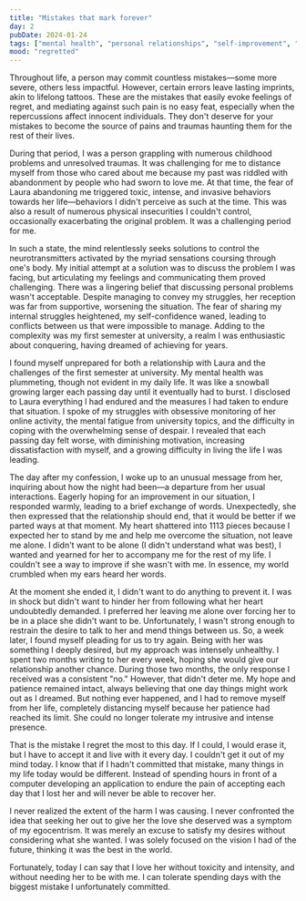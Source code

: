 ```yaml
---
title: "Mistakes that mark forever"
day: 2
pubDate: 2024-01-24
tags: ["mental health", "personal relationships", "self-improvement", "self-centeredness", "regret"]
mood: "regretted"
---
```


Throughout life, a person may commit countless mistakes—some more severe, others less impactful. However, certain errors leave lasting imprints, akin to lifelong tattoos. These are the mistakes that easily evoke feelings of regret, and mediating against such pain is no easy feat, especially when the repercussions affect innocent individuals. They don't deserve for your mistakes to become the source of pains and traumas haunting them for the rest of their lives.

During that period, I was a person grappling with numerous childhood problems and unresolved traumas. It was challenging for me to distance myself from those who cared about me because my past was riddled with abandonment by people who had sworn to love me. At that time, the fear of Laura abandoning me triggered toxic, intense, and invasive behaviors towards her life—behaviors I didn't perceive as such at the time. This was also a result of numerous physical insecurities I couldn't control, occasionally exacerbating the original problem. It was a challenging period for me.

In such a state, the mind relentlessly seeks solutions to control the neurotransmitters activated by the myriad sensations coursing through one's body. My initial attempt at a solution was to discuss the problem I was facing, but articulating my feelings and communicating them proved challenging. There was a lingering belief that discussing personal problems wasn't acceptable. Despite managing to convey my struggles, her reception was far from supportive, worsening the situation. The fear of sharing my internal struggles heightened, my self-confidence waned, leading to conflicts between us that were impossible to manage. Adding to the complexity was my first semester at university, a realm I was enthusiastic about conquering, having dreamed of achieving for years.

I found myself unprepared for both a relationship with Laura and the challenges of the first semester at university. My mental health was plummeting, though not evident in my daily life. It was like a snowball growing larger each passing day until it eventually had to burst. I disclosed to Laura everything I had endured and the measures I had taken to endure that situation. I spoke of my struggles with obsessive monitoring of her online activity, the mental fatigue from university topics, and the difficulty in coping with the overwhelming sense of despair. I revealed that each passing day felt worse, with diminishing motivation, increasing dissatisfaction with myself, and a growing difficulty in living the life I was leading.

The day after my confession, I woke up to an unusual message from her, inquiring about how the night had been—a departure from her usual interactions. Eagerly hoping for an improvement in our situation, I responded warmly, leading to a brief exchange of words. Unexpectedly, she then expressed that the relationship should end, that it would be better if we parted ways at that moment. My heart shattered into 1113 pieces because I expected her to stand by me and help me overcome the situation, not leave me alone. I didn't want to be alone (I didn't understand what was best), I wanted and yearned for her to accompany me for the rest of my life. I couldn't see a way to improve if she wasn't with me. In essence, my world crumbled when my ears heard her words.

At the moment she ended it, I didn't want to do anything to prevent it. I was in shock but didn't want to hinder her from following what her heart undoubtedly demanded. I preferred her leaving me alone over forcing her to be in a place she didn't want to be. Unfortunately, I wasn't strong enough to restrain the desire to talk to her and mend things between us. So, a week later, I found myself pleading for us to try again. Being with her was something I deeply desired, but my approach was intensely unhealthy. I spent two months writing to her every week, hoping she would give our relationship another chance. During those two months, the only response I received was a consistent "no." However, that didn't deter me. My hope and patience remained intact, always believing that one day things might work out as I dreamed. But nothing ever happened, and I had to remove myself from her life, completely distancing myself because her patience had reached its limit. She could no longer tolerate my intrusive and intense presence.

That is the mistake I regret the most to this day. If I could, I would erase it, but I have to accept it and live with it every day. I couldn't get it out of my mind today. I know that if I hadn't committed that mistake, many things in my life today would be different. Instead of spending hours in front of a computer developing an application to endure the pain of accepting each day that I lost her and will never be able to recover her.

I never realized the extent of the harm I was causing. I never confronted the idea that seeking her out to give her the love she deserved was a symptom of my egocentrism. It was merely an excuse to satisfy my desires without considering what she wanted. I was solely focused on the vision I had of the future, thinking it was the best in the world.

Fortunately, today I can say that I love her without toxicity and intensity, and without needing her to be with me. I can tolerate spending days with the biggest mistake I unfortunately committed.